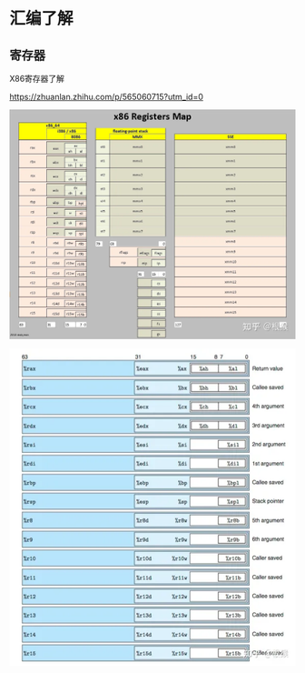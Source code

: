 # 汇编了解



## 寄存器



X86寄存器了解

https://zhuanlan.zhihu.com/p/565060715?utm_id=0



<img src="/java虚拟机/jvm原理/.assert/汇编了解/v2-6d7f911cc4575445a11bfbfc5e6d11f4_1440w.webp" alt="img" style="zoom: 67%;" />



![img](/java虚拟机/jvm原理/.assert/汇编了解/v2-fbaff6a04b48921c74982c8abe474c8c_1440w.webp)
